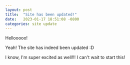 ```yaml
---
layout: post
title:  "Site has been updated!"
date:   2023-01-17 18:51:08 -0800
categories: site update
---
```

Hellooooo!

Yeah! The site has indeed been updated :D

I know, I'm super excited as well!!!
I can't wait to start this!